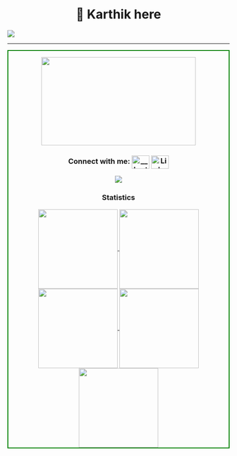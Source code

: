 <h1 align="center"> 👋 Karthik here </h1>
<p>
<img src="https://readme-typing-svg.herokuapp.com/?&font=Orbitron&color=53bbd0&size=20&lines=+Welcome+to+my+GitHub+Profile!;I%27m+A+Frontend+Developer;I%27m+A+Full+Stack+Developer;" />
</p>

<div style="text-align: center;">

---
<!-- image/gif -->
<div style="border: 2px solid green;">
<!--<img src="https://hackernoon.com/images/f2px36fy.gif" alt="Hello World" width="280" height="150"/> -->
<p align="center">

<!--<img src="https://media.giphy.com/media/LMcB8XospGZO8UQq87/giphy.gif" alt="" width="350" height="200"/>-->

<img src="https://cdn.dribbble.com/users/1059583/screenshots/4171367/media/34e69eb61a7bd8dea1c957a8b82605a7.gif" alt="" width="350" height="200"/>
</p>


<!--<p align="left"> <img src="https://komarev.com/ghpvc/?username=karthik-k44&label=Profile%20views&color=0e75b6&style=flat" alt="karthik-k44" /> </p>

<p align="left"> <a href="https://github.com/ryo-ma/github-profile-trophy"><img src="https://github-profile-trophy.vercel.app/?username=karthik-k44" alt="karthik-k44" /></a> </p> -->

<!-- - 🌱 I’m currently learning to be a**Frontend developer**

- 💬 Ask me about **pyhton, css, html, js**

- 📫 How to reach me **karthikkarunakaran444@gmail.com**

- 📄 Know my experiences [https://drive.google.com/file/d/151TnhriLDVDqwks0HMlfzZ8NmRtabZ2f/view?usp=drivesdk](https://drive.google.com/file/d/151TnhriLDVDqwks0HMlfzZ8NmRtabZ2f/view?usp=drivesdk) -->

<h3 align="center" >Connect with me: <a href="https://www.instagram.com/__karthiee__/" target="blank"><img align="center" src="https://raw.githubusercontent.com/rahuldkjain/github-profile-readme-generator/master/src/images/icons/Social/instagram.svg" alt="__karthiee__" height="30" width="40" /></a>
  <a href="https://www.linkedin.com/in/karthik-k-7340342aa/" target="_blank">
    <img align="center" src="https://raw.githubusercontent.com/rahuldkjain/github-profile-readme-generator/master/src/images/icons/Social/linked-in-alt.svg" alt="LinkedIn" height="30" width="40" />
  </a> </p> </h3> 
  




<!-- <h3 align="center">Languages and Tools:</h3>
<center>
<p align="center">  <a href="https://developer.android.com" target="_blank" rel="noreferrer"> <img src="https://raw.githubusercontent.com/devicons/devicon/master/icons/android/android-original-wordmark.svg" alt="android" width="40" height="40"/> </a> <a href="https://angular.io" target="_blank" rel="noreferrer"> <img src="https://angular.io/assets/images/logos/angular/angular.svg" alt="angular" width="40" height="40"/>  </a> <a href="https://getbootstrap.com" target="_blank" rel="noreferrer"> <img src="https://raw.githubusercontent.com/devicons/devicon/master/icons/bootstrap/bootstrap-plain-wordmark.svg" alt="bootstrap" width="40" height="40"/> </a><a href="https://nodejs.org" target="_blank" rel="noreferrer"> <img src="https://raw.githubusercontent.com/devicons/devicon/master/icons/nodejs/nodejs-original-wordmark.svg" alt="nodejs" width="40" height="40"/> </a> <a href="https://www.php.net" target="_blank" rel="noreferrer"> <img src="https://raw.githubusercontent.com/devicons/devicon/master/icons/php/php-original.svg" alt="php" width="40" height="40"/> </a> <a href="https://reactjs.org/" target="_blank" rel="noreferrer"> <img src="https://raw.githubusercontent.com/devicons/devicon/master/icons/react/react-original-wordmark.svg" alt="react" width="40" height="40"/> </a> <a href="https://www.cprogramming.com/" target="_blank" rel="noreferrer"> <img src="https://raw.githubusercontent.com/devicons/devicon/master/icons/c/c-original.svg" alt="c" width="40" height="40"/> </a> <a href="https://www.w3schools.com/cpp/" target="_blank" rel="noreferrer"> <img src="https://raw.githubusercontent.com/devicons/devicon/master/icons/cplusplus/cplusplus-original.svg" alt="cplusplus" width="40" height="40"/> </a> <a href="https://www.w3schools.com/css/" target="_blank" rel="noreferrer"> <img src="https://raw.githubusercontent.com/devicons/devicon/master/icons/css3/css3-original-wordmark.svg" alt="css3" width="40" height="40"/> </a> <a href="https://www.djangoproject.com/" target="_blank" rel="noreferrer"> <img src="https://cdn.worldvectorlogo.com/logos/django.svg" alt="django" width="40" height="40"/> </a> <a href="https://www.w3.org/html/" target="_blank" rel="noreferrer"> <img src="https://raw.githubusercontent.com/devicons/devicon/master/icons/html5/html5-original-wordmark.svg" alt="html5" width="40" height="40"/> </a> <a href="https://www.java.com" target="_blank" rel="noreferrer"> <img src="https://raw.githubusercontent.com/devicons/devicon/master/icons/java/java-original.svg" alt="java" width="40" height="40"/> </a> <a href="https://developer.mozilla.org/en-US/docs/Web/JavaScript" target="_blank" rel="noreferrer"> <img src="https://raw.githubusercontent.com/devicons/devicon/master/icons/javascript/javascript-original.svg" alt="javascript" width="40" height="40"/> </a> <a href="https://www.mysql.com/" target="_blank" rel="noreferrer"> <img src="https://raw.githubusercontent.com/devicons/devicon/master/icons/mysql/mysql-original-wordmark.svg" alt="mysql" width="40" height="40"/> </a> <a href="https://www.postgresql.org" target="_blank" rel="noreferrer"> <img src="https://raw.githubusercontent.com/devicons/devicon/master/icons/postgresql/postgresql-original-wordmark.svg" alt="postgresql" width="40" height="40"/> </a> <a href="https://www.python.org" target="_blank" rel="noreferrer"> <img src="https://raw.githubusercontent.com/devicons/devicon/master/icons/python/python-original.svg" alt="python" width="40" height="40"/> </a>  </p>  </center> -->


<img src="https://user-images.githubusercontent.com/73097560/115834477-dbab4500-a447-11eb-908a-139a6edaec5c.gif"><h3 align="center">Statistics</h3>
<div align="center">
<a href="https://github.com/karthik-k44">
<img align="center" src="http://github-profile-summary-cards.vercel.app/api/cards/stats?username=karthik-k44&theme=dark" height="180em" />
<img align="center" src="http://github-profile-summary-cards.vercel.app/api/cards/most-commit-language?username=karthik-k44&theme=dark" height="180em" />
<img align="center" src="http://github-profile-summary-cards.vercel.app/api/cards/repos-per-language?username=karthik-k44&theme=dark" height="180em" />
<img align="center" src="http://github-profile-summary-cards.vercel.app/api/cards/productive-time?username=karthik-k44&theme=dark" height="180em" />
<img align="center" src="http://github-profile-summary-cards.vercel.app/api/cards/profile-details?username=karthik-k44&theme=dark" height="180em" />
</div>

<!--<img src="https://raw.githubusercontent.com/Trilokia/Trilokia/379277808c61ef204768a61bbc5d25bc7798ccf1/bottom_header.svg" /> -->
